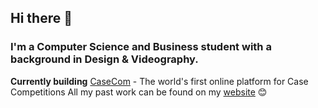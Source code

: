 ## Hi there 👋

### I'm a Computer Science and Business student with a background in Design & Videography. 
__Currently building__ [CaseCom](https://casecom.app) - The world's first online platform for Case Competitions
All my past work can be found on my [website](https://justinzhang.ca/) 😊
